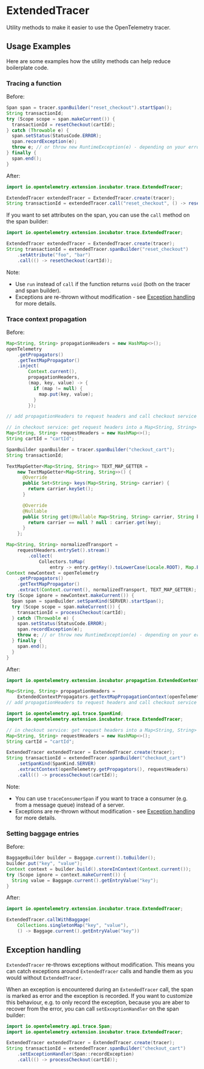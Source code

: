 # ExtendedTracer

Utility methods to make it easier to use the OpenTelemetry tracer.

## Usage Examples

Here are some examples how the utility methods can help reduce boilerplate code.

### Tracing a function

Before:

<!-- markdownlint-disable -->
```java
Span span = tracer.spanBuilder("reset_checkout").startSpan();
String transactionId;
try (Scope scope = span.makeCurrent()) {
  transactionId = resetCheckout(cartId);
} catch (Throwable e) {
  span.setStatus(StatusCode.ERROR);
  span.recordException(e);
  throw e; // or throw new RuntimeException(e) - depending on your error handling strategy
} finally {
  span.end();
}
```
<!-- markdownlint-enable -->

After:

```java
import io.opentelemetry.extension.incubator.trace.ExtendedTracer;

ExtendedTracer extendedTracer = ExtendedTracer.create(tracer);
String transactionId = extendedTracer.call("reset_checkout", () -> resetCheckout(cartId));
```

If you want to set attributes on the span, you can use the `call` method on the span builder:

```java
import io.opentelemetry.extension.incubator.trace.ExtendedTracer;

ExtendedTracer extendedTracer = ExtendedTracer.create(tracer);
String transactionId = extendedTracer.spanBuilder("reset_checkout")
    .setAttribute("foo", "bar")
    .call(() -> resetCheckout(cartId));
```

Note:

- Use `run` instead of `call` if the function returns `void` (both on the tracer and span builder).
- Exceptions are re-thrown without modification - see [Exception handling](#exception-handling)
  for more details.

### Trace context propagation

Before:

```java
Map<String, String> propagationHeaders = new HashMap<>();
openTelemetry
    .getPropagators()
    .getTextMapPropagator()
    .inject(
        Context.current(),
        propagationHeaders,
        (map, key, value) -> {
          if (map != null) {
            map.put(key, value);
          }
        });

// add propagationHeaders to request headers and call checkout service
```

<!-- markdownlint-disable -->
```java
// in checkout service: get request headers into a Map<String, String> requestHeaders
Map<String, String> requestHeaders = new HashMap<>();
String cartId = "cartId";

SpanBuilder spanBuilder = tracer.spanBuilder("checkout_cart");
String transactionId;

TextMapGetter<Map<String, String>> TEXT_MAP_GETTER =
    new TextMapGetter<Map<String, String>>() {
      @Override
      public Set<String> keys(Map<String, String> carrier) {
        return carrier.keySet();
      }

      @Override
      @Nullable
      public String get(@Nullable Map<String, String> carrier, String key) {
        return carrier == null ? null : carrier.get(key);
      }
    };

Map<String, String> normalizedTransport =
    requestHeaders.entrySet().stream()
        .collect(
            Collectors.toMap(
                entry -> entry.getKey().toLowerCase(Locale.ROOT), Map.Entry::getValue));
Context newContext = openTelemetry
    .getPropagators()
    .getTextMapPropagator()
    .extract(Context.current(), normalizedTransport, TEXT_MAP_GETTER);
try (Scope ignore = newContext.makeCurrent()) {
  Span span = spanBuilder.setSpanKind(SERVER).startSpan();
  try (Scope scope = span.makeCurrent()) {
    transactionId = processCheckout(cartId);
  } catch (Throwable e) {
    span.setStatus(StatusCode.ERROR);
    span.recordException(e);
    throw e; // or throw new RuntimeException(e) - depending on your error handling strategy
  } finally {
    span.end();
  }
}
```
<!-- markdownlint-enable -->

After:

```java
import io.opentelemetry.extension.incubator.propagation.ExtendedContextPropagators;

Map<String, String> propagationHeaders =
    ExtendedContextPropagators.getTextMapPropagationContext(openTelemetry.getPropagators());
// add propagationHeaders to request headers and call checkout service
```

```java
import io.opentelemetry.api.trace.SpanKind;
import io.opentelemetry.extension.incubator.trace.ExtendedTracer;

// in checkout service: get request headers into a Map<String, String> requestHeaders
Map<String, String> requestHeaders = new HashMap<>();
String cartId = "cartId";

ExtendedTracer extendedTracer = ExtendedTracer.create(tracer);
String transactionId = extendedTracer.spanBuilder("checkout_cart")
    .setSpanKind(SpanKind.SERVER)
    .extractContext(openTelemetry.getPropagators(), requestHeaders)
    .call(() -> processCheckout(cartId));
```

Note:

- You can use `traceConsumerSpan` if you want to trace a consumer
  (e.g. from a message queue) instead of a server.
- Exceptions are re-thrown without modification - see [Exception handling](#exception-handling)
  for more details.

### Setting baggage entries

Before:

```java
BaggageBuilder builder = Baggage.current().toBuilder();
builder.put("key", "value");
Context context = builder.build().storeInContext(Context.current());
try (Scope ignore = context.makeCurrent()) {
  String value = Baggage.current().getEntryValue("key");
}
```

After:

```java
import io.opentelemetry.extension.incubator.trace.ExtendedTracer;

ExtendedTracer.callWithBaggage(
    Collections.singletonMap("key", "value"),
    () -> Baggage.current().getEntryValue("key"))
```

## Exception handling

`ExtendedTracer` re-throws exceptions without modification. This means you can
catch exceptions around `ExtendedTracer` calls and handle them as you would without `ExtendedTracer`.

When an exception is encountered during an `ExtendedTracer` call, the span is marked as error and
the exception is recorded.
If you want to customize this behaviour, e.g. to only record the exception, because you are
aber to recover from the error, you can call `setExceptionHandler` on the span builder:

```java
import io.opentelemetry.api.trace.Span;
import io.opentelemetry.extension.incubator.trace.ExtendedTracer;

ExtendedTracer extendedTracer = ExtendedTracer.create(tracer);
String transactionId = extendedTracer.spanBuilder("checkout_cart")
    .setExceptionHandler(Span::recordException)
    .call(() -> processCheckout(cartId));
```
